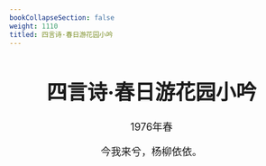 ```yaml
---
bookCollapseSection: false
weight: 1110
titled: 四言诗·春日游花园小吟
---
```


<div align="center">

<font size="4">

# 四言诗·春日游花园小吟
1976年春

今我来兮，杨柳依依。

</font>

</div>
